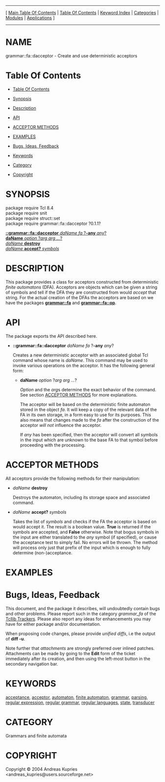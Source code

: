 
[//000000001]: # (grammar::fa::dacceptor \- Finite automaton operations and usage)
[//000000002]: # (Generated from file 'dacceptor\.man' by tcllib/doctools with format 'markdown')
[//000000003]: # (Copyright &copy; 2004 Andreas Kupries <andreas\_kupries@users\.sourceforge\.net>)
[//000000004]: # (grammar::fa::dacceptor\(n\) 0\.1\.1 tcllib "Finite automaton operations and usage")

<hr> [ <a href="../../../../toc.md">Main Table Of Contents</a> &#124; <a
href="../../../toc.md">Table Of Contents</a> &#124; <a
href="../../../../index.md">Keyword Index</a> &#124; <a
href="../../../../toc0.md">Categories</a> &#124; <a
href="../../../../toc1.md">Modules</a> &#124; <a
href="../../../../toc2.md">Applications</a> ] <hr>

# NAME

grammar::fa::dacceptor \- Create and use deterministic acceptors

# <a name='toc'></a>Table Of Contents

  - [Table Of Contents](#toc)

  - [Synopsis](#synopsis)

  - [Description](#section1)

  - [API](#section2)

  - [ACCEPTOR METHODS](#section3)

  - [EXAMPLES](#section4)

  - [Bugs, Ideas, Feedback](#section5)

  - [Keywords](#keywords)

  - [Category](#category)

  - [Copyright](#copyright)

# <a name='synopsis'></a>SYNOPSIS

package require Tcl 8\.4  
package require snit  
package require struct::set  
package require grammar::fa::dacceptor ?0\.1\.1?  

[__::grammar::fa::dacceptor__ *daName* *fa* ?__\-any__ *any*?](#1)  
[__daName__ *option* ?*arg arg \.\.\.*?](#2)  
[*daName* __destroy__](#3)  
[*daName* __accept?__ *symbols*](#4)  

# <a name='description'></a>DESCRIPTION

This package provides a class for acceptors constructed from deterministic
*finite automatons* \(DFA\)\. Acceptors are objects which can be given a string
of symbols and tell if the DFA they are constructed from would *accept* that
string\. For the actual creation of the DFAs the acceptors are based on we have
the packages __[grammar::fa](fa\.md)__ and
__[grammar::fa::op](faop\.md)__\.

# <a name='section2'></a>API

The package exports the API described here\.

  - <a name='1'></a>__::grammar::fa::dacceptor__ *daName* *fa* ?__\-any__ *any*?

    Creates a new deterministic acceptor with an associated global Tcl command
    whose name is *daName*\. This command may be used to invoke various
    operations on the acceptor\. It has the following general form:

      * <a name='2'></a>__daName__ *option* ?*arg arg \.\.\.*?

        *Option* and the *arg*s determine the exact behavior of the command\.
        See section [ACCEPTOR METHODS](#section3) for more explanations\.

        The acceptor will be based on the deterministic finite automaton stored
        in the object *fa*\. It will keep a copy of the relevant data of the FA
        in its own storage, in a form easy to use for its purposes\. This also
        means that changes made to the *fa* after the construction of the
        acceptor *will not* influence the acceptor\.

        If *any* has been specified, then the acceptor will convert all
        symbols in the input which are unknown to the base FA to that symbol
        before proceeding with the processing\.

# <a name='section3'></a>ACCEPTOR METHODS

All acceptors provide the following methods for their manipulation:

  - <a name='3'></a>*daName* __destroy__

    Destroys the automaton, including its storage space and associated command\.

  - <a name='4'></a>*daName* __accept?__ *symbols*

    Takes the list of *symbols* and checks if the FA the acceptor is based on
    would accept it\. The result is a boolean value\. __True__ is returned if
    the symbols are accepted, and __False__ otherwise\. Note that bogus
    symbols in the input are either translated to the *any* symbol \(if
    specified\), or cause the acceptance test to simply fail\. No errors will be
    thrown\. The method will process only just that prefix of the input which is
    enough to fully determine \(non\-\)acceptance\.

# <a name='section4'></a>EXAMPLES

# <a name='section5'></a>Bugs, Ideas, Feedback

This document, and the package it describes, will undoubtedly contain bugs and
other problems\. Please report such in the category *grammar\_fa* of the
[Tcllib Trackers](http://core\.tcl\.tk/tcllib/reportlist)\. Please also report
any ideas for enhancements you may have for either package and/or documentation\.

When proposing code changes, please provide *unified diffs*, i\.e the output of
__diff \-u__\.

Note further that *attachments* are strongly preferred over inlined patches\.
Attachments can be made by going to the __Edit__ form of the ticket
immediately after its creation, and then using the left\-most button in the
secondary navigation bar\.

# <a name='keywords'></a>KEYWORDS

[acceptance](\.\./\.\./\.\./\.\./index\.md\#acceptance),
[acceptor](\.\./\.\./\.\./\.\./index\.md\#acceptor),
[automaton](\.\./\.\./\.\./\.\./index\.md\#automaton), [finite
automaton](\.\./\.\./\.\./\.\./index\.md\#finite\_automaton),
[grammar](\.\./\.\./\.\./\.\./index\.md\#grammar),
[parsing](\.\./\.\./\.\./\.\./index\.md\#parsing), [regular
expression](\.\./\.\./\.\./\.\./index\.md\#regular\_expression), [regular
grammar](\.\./\.\./\.\./\.\./index\.md\#regular\_grammar), [regular
languages](\.\./\.\./\.\./\.\./index\.md\#regular\_languages),
[state](\.\./\.\./\.\./\.\./index\.md\#state),
[transducer](\.\./\.\./\.\./\.\./index\.md\#transducer)

# <a name='category'></a>CATEGORY

Grammars and finite automata

# <a name='copyright'></a>COPYRIGHT

Copyright &copy; 2004 Andreas Kupries <andreas\_kupries@users\.sourceforge\.net>
